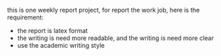 this is one weekly report project, for report the work job, here is the requirement:

- the report is latex format
- the writing is need more readable, and the writing is need more clear
- use the academic writing style
